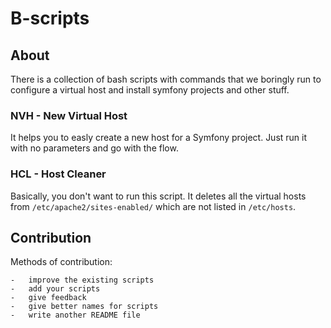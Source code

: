 # B-scripts

## About

There is a collection of bash scripts with commands that we boringly run to configure a virtual host and install symfony projects and other stuff. 

### NVH - New Virtual Host

It helps you to easly create a new host for a Symfony project. Just run it with no parameters and go with the flow.

### HCL - Host Cleaner

Basically, you don't want to run this script. It deletes all the virtual hosts from `/etc/apache2/sites-enabled/` which are not listed in `/etc/hosts`.

## Contribution
Methods of contribution:

    -   improve the existing scripts
    -   add your scripts
    -   give feedback
    -   give better names for scripts
    -   write another README file
